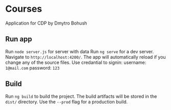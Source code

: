 # Courses

Application for CDP by Dmytro Bohush

## Run app

Run `node server.js` for server with data
Run `ng serve` for a dev server. Navigate to `http://localhost:4200/`. The app will automatically reload if you change any of the source files.
Use credantial to signin:
  username: `1@mail.com`
  password: `123`

## Build

Run `ng build` to build the project. The build artifacts will be stored in the `dist/` directory. Use the `--prod` flag for a production build.
